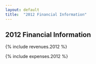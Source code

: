 ```yaml
---
layout: default
title:  "2012 Financial Information"
---
```


## 2012 Financial Information

{% include revenues.2012 %}

{% include expenses.2012 %}
